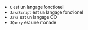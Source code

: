 
* `C` est un langage fonctionel
* `JavaScript` est un langage fonctionel
* `Java` est un langage OO
* `JQuery` est une monade